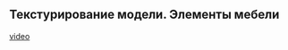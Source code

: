 ## Текстурирование модели. Элементы мебели

[video](https://player.softculture.cc/embed/online/ISB/ISB_1.18.12_L8-6_Furniture_Texturing)